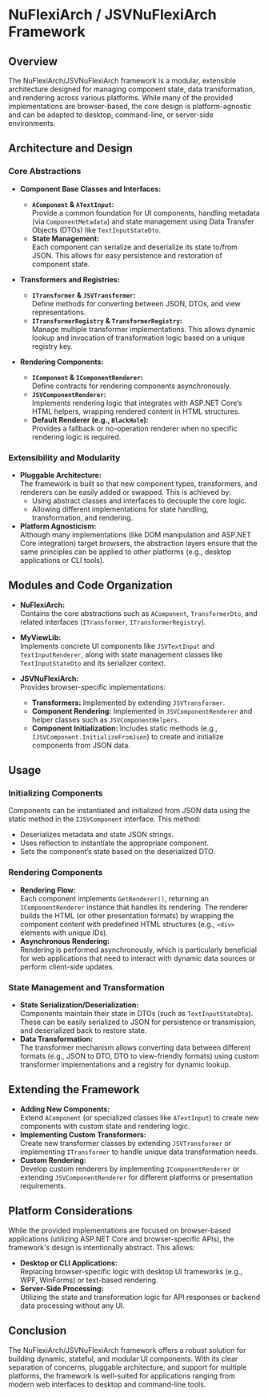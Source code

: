 ﻿# NuFlexiArch / JSVNuFlexiArch Framework

## Overview
The NuFlexiArch/JSVNuFlexiArch framework is a modular, extensible architecture designed for managing component state, data transformation, and rendering across various platforms. While many of the provided implementations are browser-based, the core design is platform-agnostic and can be adapted to desktop, command-line, or server-side environments.

## Architecture and Design

### Core Abstractions
- **Component Base Classes and Interfaces:**
  - **`AComponent` & `ATextInput`:**  
    Provide a common foundation for UI components, handling metadata (via `ComponentMetadata`) and state management using Data Transfer Objects (DTOs) like `TextInputStateDto`.
  - **State Management:**  
    Each component can serialize and deserialize its state to/from JSON. This allows for easy persistence and restoration of component state.

- **Transformers and Registries:**
  - **`ITransformer` & `JSVTransformer`:**  
    Define methods for converting between JSON, DTOs, and view representations.
  - **`ITransformerRegistry` & `TransformerRegistry`:**  
    Manage multiple transformer implementations. This allows dynamic lookup and invocation of transformation logic based on a unique registry key.

- **Rendering Components:**
  - **`IComponent` & `IComponentRenderer`:**  
    Define contracts for rendering components asynchronously.
  - **`JSVComponentRenderer`:**  
    Implements rendering logic that integrates with ASP.NET Core’s HTML helpers, wrapping rendered content in HTML structures.
  - **Default Renderer (e.g., `BlackHole`):**  
    Provides a fallback or no-operation renderer when no specific rendering logic is required.

### Extensibility and Modularity
- **Pluggable Architecture:**  
  The framework is built so that new component types, transformers, and renderers can be easily added or swapped. This is achieved by:
  - Using abstract classes and interfaces to decouple the core logic.
  - Allowing different implementations for state handling, transformation, and rendering.
- **Platform Agnosticism:**  
  Although many implementations (like DOM manipulation and ASP.NET Core integration) target browsers, the abstraction layers ensure that the same principles can be applied to other platforms (e.g., desktop applications or CLI tools).

## Modules and Code Organization

- **NuFlexiArch:**  
  Contains the core abstractions such as `AComponent`, `TransformerDto`, and related interfaces (`ITransformer`, `ITransformerRegistry`).

- **MyViewLib:**  
  Implements concrete UI components like `JSVTextInput` and `TextInputRenderer`, along with state management classes like `TextInputStateDto` and its serializer context.

- **JSVNuFlexiArch:**  
  Provides browser-specific implementations:
  - **Transformers:** Implemented by extending `JSVTransformer`.
  - **Component Rendering:** Implemented in `JSVComponentRenderer` and helper classes such as `JSVComponentHelpers`.
  - **Component Initialization:** Includes static methods (e.g., `IJSVComponent.InitializeFromJson`) to create and initialize components from JSON data.

## Usage

### Initializing Components
Components can be instantiated and initialized from JSON data using the static method in the `IJSVComponent` interface. This method:
- Deserializes metadata and state JSON strings.
- Uses reflection to instantiate the appropriate component.
- Sets the component’s state based on the deserialized DTO.

### Rendering Components
- **Rendering Flow:**  
  Each component implements `GetRenderer()`, returning an `IComponentRenderer` instance that handles its rendering. The renderer builds the HTML (or other presentation formats) by wrapping the component content with predefined HTML structures (e.g., `<div>` elements with unique IDs).
- **Asynchronous Rendering:**  
  Rendering is performed asynchronously, which is particularly beneficial for web applications that need to interact with dynamic data sources or perform client-side updates.

### State Management and Transformation
- **State Serialization/Deserialization:**  
  Components maintain their state in DTOs (such as `TextInputStateDto`). These can be easily serialized to JSON for persistence or transmission, and deserialized back to restore state.
- **Data Transformation:**  
  The transformer mechanism allows converting data between different formats (e.g., JSON to DTO, DTO to view-friendly formats) using custom transformer implementations and a registry for dynamic lookup.

## Extending the Framework
- **Adding New Components:**  
  Extend `AComponent` (or specialized classes like `ATextInput`) to create new components with custom state and rendering logic.
- **Implementing Custom Transformers:**  
  Create new transformer classes by extending `JSVTransformer` or implementing `ITransformer` to handle unique data transformation needs.
- **Custom Rendering:**  
  Develop custom renderers by implementing `IComponentRenderer` or extending `JSVComponentRenderer` for different platforms or presentation requirements.

## Platform Considerations
While the provided implementations are focused on browser-based applications (utilizing ASP.NET Core and browser-specific APIs), the framework's design is intentionally abstract. This allows:
- **Desktop or CLI Applications:**  
  Replacing browser-specific logic with desktop UI frameworks (e.g., WPF, WinForms) or text-based rendering.
- **Server-Side Processing:**  
  Utilizing the state and transformation logic for API responses or backend data processing without any UI.

## Conclusion
The NuFlexiArch/JSVNuFlexiArch framework offers a robust solution for building dynamic, stateful, and modular UI components. With its clear separation of concerns, pluggable architecture, and support for multiple platforms, the framework is well-suited for applications ranging from modern web interfaces to desktop and command-line tools.
